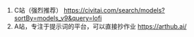 1. C站（强烈推荐）
   https://civitai.com/search/models?sortBy=models_v9&query=lofi
 2. A站，专注于提示词的平台，可以直接抄作业
    https://arthub.ai/

